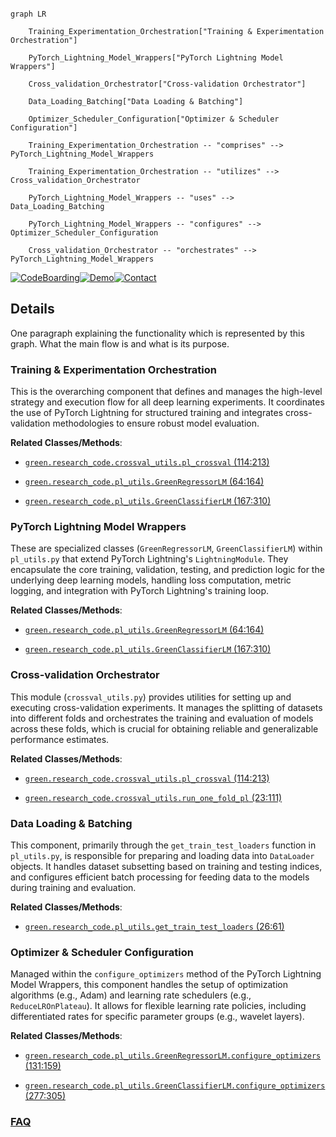 ```mermaid

graph LR

    Training_Experimentation_Orchestration["Training & Experimentation Orchestration"]

    PyTorch_Lightning_Model_Wrappers["PyTorch Lightning Model Wrappers"]

    Cross_validation_Orchestrator["Cross-validation Orchestrator"]

    Data_Loading_Batching["Data Loading & Batching"]

    Optimizer_Scheduler_Configuration["Optimizer & Scheduler Configuration"]

    Training_Experimentation_Orchestration -- "comprises" --> PyTorch_Lightning_Model_Wrappers

    Training_Experimentation_Orchestration -- "utilizes" --> Cross_validation_Orchestrator

    PyTorch_Lightning_Model_Wrappers -- "uses" --> Data_Loading_Batching

    PyTorch_Lightning_Model_Wrappers -- "configures" --> Optimizer_Scheduler_Configuration

    Cross_validation_Orchestrator -- "orchestrates" --> PyTorch_Lightning_Model_Wrappers

```



[![CodeBoarding](https://img.shields.io/badge/Generated%20by-CodeBoarding-9cf?style=flat-square)](https://github.com/CodeBoarding/GeneratedOnBoardings)[![Demo](https://img.shields.io/badge/Try%20our-Demo-blue?style=flat-square)](https://www.codeboarding.org/demo)[![Contact](https://img.shields.io/badge/Contact%20us%20-%20contact@codeboarding.org-lightgrey?style=flat-square)](mailto:contact@codeboarding.org)



## Details



One paragraph explaining the functionality which is represented by this graph. What the main flow is and what is its purpose.



### Training & Experimentation Orchestration

This is the overarching component that defines and manages the high-level strategy and execution flow for all deep learning experiments. It coordinates the use of PyTorch Lightning for structured training and integrates cross-validation methodologies to ensure robust model evaluation.





**Related Classes/Methods**:



- <a href="https://github.com/Roche/neuro-green/blob/main/green/research_code/crossval_utils.py#L114-L213" target="_blank" rel="noopener noreferrer">`green.research_code.crossval_utils.pl_crossval` (114:213)</a>

- <a href="https://github.com/Roche/neuro-green/blob/main/green/research_code/pl_utils.py#L64-L164" target="_blank" rel="noopener noreferrer">`green.research_code.pl_utils.GreenRegressorLM` (64:164)</a>

- <a href="https://github.com/Roche/neuro-green/blob/main/green/research_code/pl_utils.py#L167-L310" target="_blank" rel="noopener noreferrer">`green.research_code.pl_utils.GreenClassifierLM` (167:310)</a>





### PyTorch Lightning Model Wrappers

These are specialized classes (`GreenRegressorLM`, `GreenClassifierLM`) within `pl_utils.py` that extend PyTorch Lightning's `LightningModule`. They encapsulate the core training, validation, testing, and prediction logic for the underlying deep learning models, handling loss computation, metric logging, and integration with PyTorch Lightning's training loop.





**Related Classes/Methods**:



- <a href="https://github.com/Roche/neuro-green/blob/main/green/research_code/pl_utils.py#L64-L164" target="_blank" rel="noopener noreferrer">`green.research_code.pl_utils.GreenRegressorLM` (64:164)</a>

- <a href="https://github.com/Roche/neuro-green/blob/main/green/research_code/pl_utils.py#L167-L310" target="_blank" rel="noopener noreferrer">`green.research_code.pl_utils.GreenClassifierLM` (167:310)</a>





### Cross-validation Orchestrator

This module (`crossval_utils.py`) provides utilities for setting up and executing cross-validation experiments. It manages the splitting of datasets into different folds and orchestrates the training and evaluation of models across these folds, which is crucial for obtaining reliable and generalizable performance estimates.





**Related Classes/Methods**:



- <a href="https://github.com/Roche/neuro-green/blob/main/green/research_code/crossval_utils.py#L114-L213" target="_blank" rel="noopener noreferrer">`green.research_code.crossval_utils.pl_crossval` (114:213)</a>

- <a href="https://github.com/Roche/neuro-green/blob/main/green/research_code/crossval_utils.py#L23-L111" target="_blank" rel="noopener noreferrer">`green.research_code.crossval_utils.run_one_fold_pl` (23:111)</a>





### Data Loading & Batching

This component, primarily through the `get_train_test_loaders` function in `pl_utils.py`, is responsible for preparing and loading data into `DataLoader` objects. It handles dataset subsetting based on training and testing indices, and configures efficient batch processing for feeding data to the models during training and evaluation.





**Related Classes/Methods**:



- <a href="https://github.com/Roche/neuro-green/blob/main/green/research_code/pl_utils.py#L26-L61" target="_blank" rel="noopener noreferrer">`green.research_code.pl_utils.get_train_test_loaders` (26:61)</a>





### Optimizer & Scheduler Configuration

Managed within the `configure_optimizers` method of the PyTorch Lightning Model Wrappers, this component handles the setup of optimization algorithms (e.g., Adam) and learning rate schedulers (e.g., `ReduceLROnPlateau`). It allows for flexible learning rate policies, including differentiated rates for specific parameter groups (e.g., wavelet layers).





**Related Classes/Methods**:



- <a href="https://github.com/Roche/neuro-green/blob/main/green/research_code/pl_utils.py#L131-L159" target="_blank" rel="noopener noreferrer">`green.research_code.pl_utils.GreenRegressorLM.configure_optimizers` (131:159)</a>

- <a href="https://github.com/Roche/neuro-green/blob/main/green/research_code/pl_utils.py#L277-L305" target="_blank" rel="noopener noreferrer">`green.research_code.pl_utils.GreenClassifierLM.configure_optimizers` (277:305)</a>









### [FAQ](https://github.com/CodeBoarding/GeneratedOnBoardings/tree/main?tab=readme-ov-file#faq)